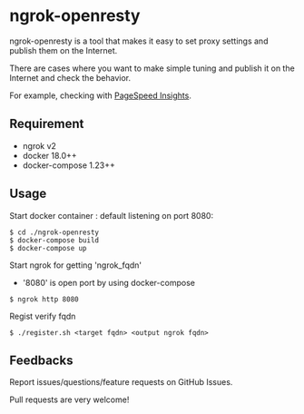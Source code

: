# ngrok-openresty

ngrok-openresty is a tool that makes it easy to set proxy settings and publish them on the Internet.

There are cases where you want to make simple tuning and publish it on the Internet and check the behavior.

For example, checking with [PageSpeed Insights](https://developers.google.com/speed/pagespeed/insights/).

Requirement
---

 - ngrok v2
 - docker 18.0++
 - docker-compose 1.23++

Usage
---

Start docker container : default listening on port 8080:

```
$ cd ./ngrok-openresty
$ docker-compose build
$ docker-compose up
```

Start ngrok for getting 'ngrok_fqdn'
 - '8080' is open port by using docker-compose

```
$ ngrok http 8080
```

Regist verify fqdn

```
$ ./register.sh <target fqdn> <output ngrok fqdn>
```

Feedbacks
---

Report issues/questions/feature requests on GitHub Issues.

Pull requests are very welcome!